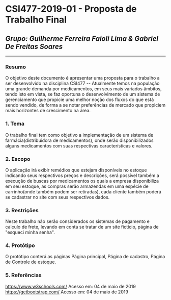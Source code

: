 # **CSI477-2019-01 - Proposta de Trabalho Final**
## *Grupo: Guilherme Ferreira Faioli Lima & Gabriel De Freitas Soares*

--------------

<!-- Descrever um resumo sobre o trabalho. -->

### Resumo
  O objetivo deste documento é apresentar uma proposta para o trabalho a ser desenvolvido na disciplina CSI477 -- Atualmente temos na população uma grande demanda por medicamentos, em seus mais variados âmbitos, tendo isto em vista, se faz oportuna o desenvolvimento de um sistema de gerenciamento que propicie uma melhor noção dos fluxos do que está sendo vendido, de forma a se notar preferências de mercado que propiciem mais horizontes de crescimento na área.

<!-- Apresentar o tema. -->
### 1. Tema

  O trabalho final tem como objetivo a implementação de um sistema de farmácia(distribuidora de medicamentos), onde serão disponibilizados alguns medicamentos com suas respectivas características e valores. 

<!-- Descrever e limitar o escopo da aplicação. -->
### 2. Escopo

  O aplicação irá exibir remédios que estejam disponíveis no estoque indicando seus respectivos preços e descrições, será possível também a execução de buscas por medicamentos os quais a empresa disponibiliza em seu estoque, as compras serão armazendas em uma espécie de carrinho(onde também podem ser retiradas), cada cliente também poderá se cadastrar no site com seus respectivos dados.

<!-- Apresentar restrições de funcionalidades e de escopo. -->
### 3. Restrições

  Neste trabalho não serão considerados os sistemas de pagamento e calculo de frete, levando em conta se tratar de um site fictício, página de "esqueci minha senha".

<!-- Construir alguns protótipos para a aplicação, disponibilizá-los no Github e descrever o que foi considerado. //-->
### 4. Protótipo
  O protótipo conterá as páginas Página principal, Página de cadastro, Página de Controle de estoque.
  
### 5. Referências
<https://www.w3schools.com/> Acesso em: 04 de maio de 2019
<https://getbootstrap.com/> Acesso em: 04 de maio de 2019
  
  

